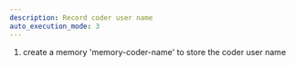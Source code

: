 ```yaml
---
description: Record coder user name
auto_execution_mode: 3
---
```


1. create a memory 'memory-coder-name' to store the coder user name